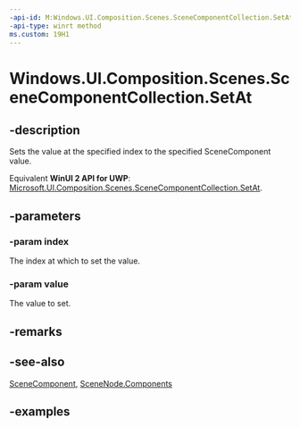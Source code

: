 ```yaml
---
-api-id: M:Windows.UI.Composition.Scenes.SceneComponentCollection.SetAt(System.UInt32,Windows.UI.Composition.Scenes.SceneComponent)
-api-type: winrt method
ms.custom: 19H1
---
```


<!-- Method syntax.
public void SceneComponentCollection.SetAt(UInt32 index, SceneComponent value)
-->

# Windows.UI.Composition.Scenes.SceneComponentCollection.SetAt

## -description

Sets the value at the specified index to the specified SceneComponent value.

Equivalent **WinUI 2 API for UWP**: [Microsoft.UI.Composition.Scenes.SceneComponentCollection.SetAt](/windows/winui/api/microsoft.ui.composition.scenes.scenecomponentcollection.setat).

## -parameters
### -param index

The index at which to set the value.

### -param value

The value to set.

## -remarks

## -see-also

[SceneComponent](scenecomponent.md), [SceneNode.Components](scenenode_components.md)

## -examples

